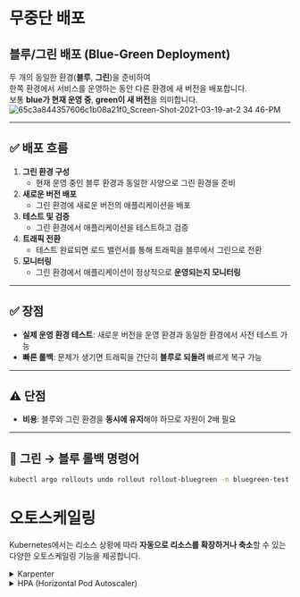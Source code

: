 # 무중단 배포  
## 블루/그린 배포 (Blue-Green Deployment)

두 개의 동일한 환경(**블루**, **그린**)을 준비하여  
한쪽 환경에서 서비스를 운영하는 동안 다른 환경에 새 버전을 배포합니다.  
보통 **blue가 현재 운영 중**, **green이 새 버전**을 의미합니다.<br>
![65c3a844357606c1b08a21f0_Screen-Shot-2021-03-19-at-2 34 46-PM](https://github.com/user-attachments/assets/0ef46c75-a9de-418a-abdf-770a1e03285b)

---

## ✅ 배포 흐름

1. **그린 환경 구성**  
   - 현재 운영 중인 블루 환경과 동일한 사양으로 그린 환경을 준비  
2. **새로운 버전 배포**  
   - 그린 환경에 새로운 버전의 애플리케이션을 배포  
3. **테스트 및 검증**  
   - 그린 환경에서 애플리케이션을 테스트하고 검증  
4. **트래픽 전환**  
   - 테스트 완료되면 로드 밸런서를 통해 트래픽을 블루에서 그린으로 전환  
5. **모니터링**  
   - 그린 환경에서 애플리케이션이 정상적으로 **운영되는지 모니터링**

---

## ✅ 장점

- **실제 운영 환경 테스트**: 새로운 버전을 운영 환경과 동일한 환경에서 사전 테스트 가능  
- **빠른 롤백**: 문제가 생기면 트래픽을 간단히 **블루로 되돌려** 빠르게 복구 가능

---

## ⚠️ 단점

- **비용**: 블루와 그린 환경을 **동시에 유지**해야 하므로 자원이 2배 필요

---

## 🔁 그린 → 블루 롤백 명령어

```bash
kubectl argo rollouts undo rollout rollout-bluegreen -n bluegreen-test
```
# 오토스케일링

Kubernetes에서는 리소스 상황에 따라 **자동으로 리소스를 확장하거나 축소**할 수 있는 다양한 오토스케일링 기능을 제공합니다.

<details>
<summary>Karpenter</summary>
   
![Container Group (aka Pod)](https://github.com/user-attachments/assets/c7a9ded6-8627-4750-9c36-cba9bb7946f5)


### 1. 노드 생성

Pod를 스케줄링할 수 있는 노드가 없어서 `Pending` 이벤트가 발생하면, Karpenter는 이를 감지해 **새로운 노드를 자동 생성**합니다.

### 2. 노드 삭제

- DaemonSet 제외한 Pod가 없을 때
- 노드 유지 시간이 지났을 때
- 노드를 한 개로 합칠 수 있을 때

### 3. 스케쥴링

Karpenter는 노드 생성/삭제 시 **직접 Pod를 스케쥴링**합니다.

</details>

<details>
<summary>HPA (Horizontal Pod Autoscaler)</summary>

✍️ 내용은 추후 작성 예정입니다.

</details>
